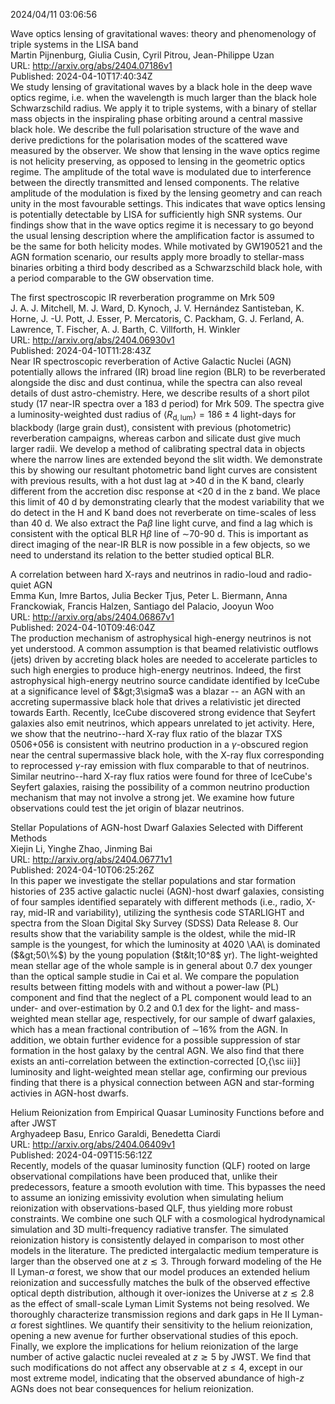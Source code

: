 2024/04/11 03:06:56  

Wave optics lensing of gravitational waves: theory and phenomenology of
  triple systems in the LISA band  
Martin Pijnenburg, Giulia Cusin, Cyril Pitrou, Jean-Philippe Uzan  
URL: http://arxiv.org/abs/2404.07186v1  
Published: 2024-04-10T17:40:34Z  
  We study lensing of gravitational waves by a black hole in the deep wave optics regime, i.e. when the wavelength is much larger than the black hole Schwarzschild radius. We apply it to triple systems, with a binary of stellar mass objects in the inspiraling phase orbiting around a central massive black hole. We describe the full polarisation structure of the wave and derive predictions for the polarisation modes of the scattered wave measured by the observer. We show that lensing in the wave optics regime is not helicity preserving, as opposed to lensing in the geometric optics regime. The amplitude of the total wave is modulated due to interference between the directly transmitted and lensed components. The relative amplitude of the modulation is fixed by the lensing geometry and can reach unity in the most favourable settings. This indicates that wave optics lensing is potentially detectable by LISA for sufficiently high SNR systems. Our findings show that in the wave optics regime it is necessary to go beyond the usual lensing description where the amplification factor is assumed to be the same for both helicity modes. While motivated by GW190521 and the AGN formation scenario, our results apply more broadly to stellar-mass binaries orbiting a third body described as a Schwarzschild black hole, with a period comparable to the GW observation time.   

The first spectroscopic IR reverberation programme on Mrk 509  
J. A. J. Mitchell, M. J. Ward, D. Kynoch, J. V. Hernández Santisteban, K. Horne, J. -U. Pott, J. Esser, P. Mercatoris, C. Packham, G. J. Ferland, A. Lawrence, T. Fischer, A. J. Barth, C. Villforth, H. Winkler  
URL: http://arxiv.org/abs/2404.06930v1  
Published: 2024-04-10T11:28:43Z  
  Near IR spectroscopic reverberation of Active Galactic Nuclei (AGN) potentially allows the infrared (IR) broad line region (BLR) to be reverberated alongside the disc and dust continua, while the spectra can also reveal details of dust astro-chemistry. Here, we describe results of a short pilot study (17 near-IR spectra over a 183 d period) for Mrk 509. The spectra give a luminosity-weighted dust radius of $\langle R_{\mathrm{d,lum}} \rangle = 186 \pm 4$ light-days for blackbody (large grain dust), consistent with previous (photometric) reverberation campaigns, whereas carbon and silicate dust give much larger radii. We develop a method of calibrating spectral data in objects where the narrow lines are extended beyond the slit width. We demonstrate this by showing our resultant photometric band light curves are consistent with previous results, with a hot dust lag at &gt;40 d in the K band, clearly different from the accretion disc response at &lt;20 d in the z band. We place this limit of 40 d by demonstrating clearly that the modest variability that we do detect in the H and K band does not reverberate on time-scales of less than 40 d. We also extract the Pa$\beta$ line light curve, and find a lag which is consistent with the optical BLR H$\beta$ line of $\sim$70-90 d. This is important as direct imaging of the near-IR BLR is now possible in a few objects, so we need to understand its relation to the better studied optical BLR.   

A correlation between hard X-rays and neutrinos in radio-loud and
  radio-quiet AGN  
Emma Kun, Imre Bartos, Julia Becker Tjus, Peter L. Biermann, Anna Franckowiak, Francis Halzen, Santiago del Palacio, Jooyun Woo  
URL: http://arxiv.org/abs/2404.06867v1  
Published: 2024-04-10T09:46:04Z  
  The production mechanism of astrophysical high-energy neutrinos is not yet understood. A common assumption is that beamed relativistic outflows (jets) driven by accreting black holes are needed to accelerate particles to such high energies to produce high-energy neutrinos. Indeed, the first astrophysical high-energy neutrino source candidate identified by IceCube at a significance level of $&gt;3\sigma$ was a blazar -- an AGN with an accreting supermassive black hole that drives a relativistic jet directed towards Earth. Recently, IceCube discovered strong evidence that Seyfert galaxies also emit neutrinos, which appears unrelated to jet activity. Here, we show that the neutrino--hard X-ray flux ratio of the blazar TXS 0506+056 is consistent with neutrino production in a $\gamma$-obscured region near the central supermassive black hole, with the X-ray flux corresponding to reprocessed $\gamma$-ray emission with flux comparable to that of neutrinos. Similar neutrino--hard X-ray flux ratios were found for three of IceCube's Seyfert galaxies, raising the possibility of a common neutrino production mechanism that may not involve a strong jet. We examine how future observations could test the jet origin of blazar neutrinos.   

Stellar Populations of AGN-host Dwarf Galaxies Selected with Different
  Methods  
Xiejin Li, Yinghe Zhao, Jinming Bai  
URL: http://arxiv.org/abs/2404.06771v1  
Published: 2024-04-10T06:25:26Z  
  In this paper we investigate the stellar populations and star formation histories of 235 active galactic nuclei (AGN)-host dwarf galaxies, consisting of four samples identified separately with different methods (i.e., radio, X-ray, mid-IR and variability), utilizing the synthesis code STARLIGHT and spectra from the Sloan Digital Sky Survey (SDSS) Data Release 8. Our results show that the variability sample is the oldest, while the mid-IR sample is the youngest, for which the luminosity at 4020 \AA\ is dominated ($&gt;50\%$) by the young population ($t&lt;10^8$ yr). The light-weighted mean stellar age of the whole sample is in general about 0.7 dex younger than the optical sample studie in Cai et al. We compare the population results between fitting models with and without a power-law (PL) component and find that the neglect of a PL component would lead to an under- and over-estimation by 0.2 and 0.1 dex for the light- and mass-weighted mean stellar age, respectively, for our sample of dwarf galaxies, which has a mean fractional contribution of $\sim$16\% from the AGN. In addition, we obtain further evidence for a possible suppression of star formation in the host galaxy by the central AGN. We also find that there exists an anti-correlation between the extinction-corrected [O\,{\sc iii}] luminosity and light-weighted mean stellar age, confirming our previous finding that there is a physical connection between AGN and star-forming activies in AGN-host dwarfs.   

Helium Reionization from Empirical Quasar Luminosity Functions before
  and after JWST  
Arghyadeep Basu, Enrico Garaldi, Benedetta Ciardi  
URL: http://arxiv.org/abs/2404.06409v1  
Published: 2024-04-09T15:56:12Z  
  Recently, models of the quasar luminosity function (QLF) rooted on large observational compilations have been produced that, unlike their predecessors, feature a smooth evolution with time. This bypasses the need to assume an ionizing emissivity evolution when simulating helium reionization with observations-based QLF, thus yielding more robust constraints. We combine one such QLF with a cosmological hydrodynamical simulation and 3D multi-frequency radiative transfer. The simulated reionization history is consistently delayed in comparison to most other models in the literature. The predicted intergalactic medium temperature is larger than the observed one at $z \lesssim 3$. Through forward modeling of the He II Lyman-$\alpha$ forest, we show that our model produces an extended helium reionization and successfully matches the bulk of the observed effective optical depth distribution, although it over-ionizes the Universe at $z\lesssim2.8$ as the effect of small-scale Lyman Limit Systems not being resolved. We thoroughly characterize transmission regions and dark gaps in He II Lyman-$\alpha$ forest sightlines. We quantify their sensitivity to the helium reionization, opening a new avenue for further observational studies of this epoch. Finally, we explore the implications for helium reionization of the large number of active galactic nuclei revealed at $z\gtrsim5$ by JWST. We find that such modifications do not affect any observable at $z\leq4$, except in our most extreme model, indicating that the observed abundance of high-$z$ AGNs does not bear consequences for helium reionization.   

